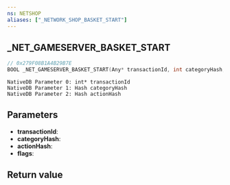 ```yaml
---
ns: NETSHOP
aliases: ["_NETWORK_SHOP_BASKET_START"]
---
```

## _NET_GAMESERVER_BASKET_START

```c
// 0x279F08B1A4B29B7E
BOOL _NET_GAMESERVER_BASKET_START(Any* transactionId, int categoryHash, int actionHash, int flags);
```

```
NativeDB Parameter 0: int* transactionId
NativeDB Parameter 1: Hash categoryHash
NativeDB Parameter 2: Hash actionHash
```

## Parameters
* **transactionId**: 
* **categoryHash**: 
* **actionHash**: 
* **flags**: 

## Return value
